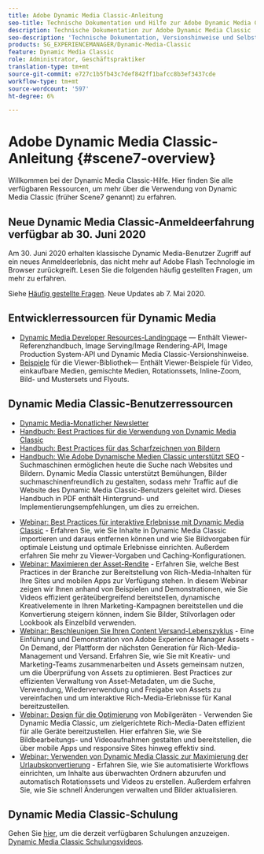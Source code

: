 ```yaml
---
title: Adobe Dynamic Media Classic-Anleitung
seo-title: Technische Dokumentation und Hilfe zur Adobe Dynamic Media Classic
description: Technische Dokumentation zur Adobe Dynamic Media Classic
seo-description: 'Technische Dokumentation, Versionshinweise und Selbsthilfematerialien für die Adobe Dynamic Media Classic, vormals Scene7 '
products: SG_EXPERIENCEMANAGER/Dynamic-Media-Classic
feature: Dynamic Media Classic
role: Administrator, Geschäftspraktiker
translation-type: tm+mt
source-git-commit: e727c1b5fb43c7def842ff1bafcc8b3ef3437cde
workflow-type: tm+mt
source-wordcount: '597'
ht-degree: 6%

---
```



# Adobe Dynamic Media Classic-Anleitung {#scene7-overview}

Willkommen bei der Dynamic Media Classic-Hilfe. Hier finden Sie alle verfügbaren Ressourcen, um mehr über die Verwendung von Dynamic Media Classic (früher Scene7 genannt) zu erfahren.

## Neue Dynamic Media Classic-Anmeldeerfahrung verfügbar ab 30. Juni 2020

Am 30. Juni 2020 erhalten klassische Dynamic Media-Benutzer Zugriff auf ein neues Anmeldeerlebnis, das nicht mehr auf Adobe Flash Technologie im Browser zurückgreift. Lesen Sie die folgenden häufig gestellten Fragen, um mehr zu erfahren.

Siehe [Häufig gestellte Fragen](new-ui-2020.md). Neue Updates ab 7. Mai 2020.

## Entwicklerressourcen für Dynamic Media

* [Dynamic Media Developer Resources-Landingpage](https://experienceleague.adobe.com/docs/dynamic-media-developer-resources/landing/home.html) — Enthält Viewer-Referenzhandbuch, Image Serving/Image Rendering-API, Image Production System-API und Dynamic Media Classic-Versionshinweise.
* [Beispiele](https://landing.adobe.com/en/na/dynamic-media/ctir-2755/live-demos.html)  für die Viewer-Bibliothek— Enthält Viewer-Beispiele für Video, einkaufbare Medien, gemischte Medien, Rotationssets, Inline-Zoom, Bild- und Mustersets und Flyouts.

## Dynamic Media Classic-Benutzerressourcen

* [Dynamic Media-Monatlicher Newsletter](dynamic-media-newsletter.md)
* [Handbuch: Best Practices für die Verwendung von Dynamic Media Classic](https://www.adobe.com/content/dam/www/us/en/marketing/experience-manager-assets/dynamic-media/adobe-dynamic-media-classic-best-practices-guide.pdf)
* [Handbuch: Best Practices für das Scharfzeichnen von Bildern](/help/assets/s7_sharpening_images.pdf)
* [Handbuch: Wie Adobe Dynamische Medien Classic unterstützt SEO](/help/assets/s7_seo.pdf)  - Suchmaschinen ermöglichen heute die Suche nach Websites und Bildern. Dynamic Media Classic unterstützt Bemühungen, Bilder suchmaschinenfreundlich zu gestalten, sodass mehr Traffic auf die Website des Dynamic Media Classic-Benutzers geleitet wird. Dieses Handbuch in PDF enthält Hintergrund- und Implementierungsempfehlungen, um dies zu erreichen.
<!-- * [Webinar: Best Practices for Responsive Design](http://offers.adobe.com/en/na/marketing/landings/_40458_responsive_design_live_on_demand_webinar.html) - Learn practical tips on how to improve your mobile strategy. See real-world examples of responsive design in action. Create one master asset that works across multiple devices and increase mobile performance by dynamically changing the resolution of images or the orientation of images for portrait or landscape displays. Learn how to also dynamically crop, scale, or resize images. -->
* [Webinar: Best Practices für interaktive Erlebnisse mit Dynamic Media Classic](http://seminars.adobeconnect.com/p7wb8ej3u6d/)  - Erfahren Sie, wie Sie Inhalte in Dynamic Media Classic importieren und daraus entfernen können und wie Sie Bildvorgaben für optimale Leistung und optimale Erlebnisse einrichten. Außerdem erfahren Sie mehr zu Viewer-Vorgaben und Caching-Konfigurationen.
* [Webinar: Maximieren der Asset-Rendite](https://adobecustomersuccess.adobeconnect.com/p5ar3hfrrec/?launcher=false&amp;fcsContent=true&amp;pbMode=normal&amp;proto=true)  - Erfahren Sie, welche Best Practices in der Branche zur Bereitstellung von Rich-Media-Inhalten für Ihre Sites und mobilen Apps zur Verfügung stehen. In diesem Webinar zeigen wir Ihnen anhand von Beispielen und Demonstrationen, wie Sie Videos effizient geräteübergreifend bereitstellen, dynamische Kreativelemente in Ihren Marketing-Kampagnen bereitstellen und die Konvertierung steigern können, indem Sie Bilder, Stilvorlagen oder Lookbook als Einzelbild verwenden.
* [Webinar: Beschleunigen Sie Ihren Content Versand-Lebenszyklus](https://adobecustomersuccess.adobeconnect.com/p88ducm9pqv/)  - Eine Einführung und Demonstration von Adobe Experience Manager Assets - On Demand, der Plattform der nächsten Generation für Rich-Media-Management und Versand. Erfahren Sie, wie Sie mit Kreativ- und Marketing-Teams zusammenarbeiten und Assets gemeinsam nutzen, um die Überprüfung von Assets zu optimieren. Best Practices zur effizienten Verwaltung von Asset-Metadaten, um die Suche, Verwendung, Wiederverwendung und Freigabe von Assets zu vereinfachen und um interaktive Rich-Media-Erlebnisse für Kanal bereitzustellen.
* [Webinar: Design für die Optimierung](https://adobecustomersuccess.adobeconnect.com/p6oqd3wydif/?launcher=false&amp;fcsContent=true&amp;pbMode=normal&amp;proto=true)  von Mobilgeräten - Verwenden Sie Dynamic Media Classic, um zielgerichtete Rich-Media-Daten effizient für alle Geräte bereitzustellen. Hier erfahren Sie, wie Sie Bildbearbeitungs- und Videoaufnahmen gestalten und bereitstellen, die über mobile Apps und responsive Sites hinweg effektiv sind.
* [Webinar: Verwenden von Dynamic Media Classic zur Maximierung der Urlaubskonvertierung](https://adobecustomersuccess.adobeconnect.com/p32n1yr85c9/?proto=true)  - Erfahren Sie, wie Sie automatisierte Workflows einrichten, um Inhalte aus überwachten Ordnern abzurufen und automatisch Rotationssets und Videos zu erstellen. Außerdem erfahren Sie, wie Sie schnell Änderungen verwalten und Bilder aktualisieren.

## Dynamic Media Classic-Schulung

Gehen Sie [hier](https://learning.adobe.com/catalog.html#product=adobe-scene7), um die derzeit verfügbaren Schulungen anzuzeigen.
[Dynamic Media Classic Schulungsvideos](/help/training-videos.md).
